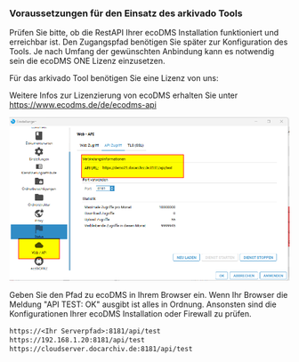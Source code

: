 ### Voraussetzungen für den Einsatz des arkivado Tools

Prüfen Sie bitte, ob die RestAPI Ihrer ecoDMS Installation funktioniert und erreichbar ist. Den Zugangspfad benötigen Sie später zur Konfiguration des Tools.
Je nach Umfang der gewünschten Anbindung kann es notwendig sein die ecoDMS ONE Lizenz einzusetzen.

Für das arkivado Tool benötigen Sie eine Lizenz von uns:

Weitere Infos zur Lizenzierung von ecoDMS erhalten Sie unter    
https://www.ecodms.de/de/ecodms-api


![EcoDMS API-Einstellungen](../img/ecoDMSApiEinstellung.png)   

Geben Sie den Pfad zu ecoDMS in Ihrem Browser ein.
Wenn Ihr Browser die Meldung "API TEST: OK" ausgibt ist alles in Ordnung.
Ansonsten sind die Konfigurationen Ihrer ecoDMS Installation oder Firewall zu prüfen.    

  ``` title="Beispielpfade:"
  https://<Ihr Serverpfad>:8181/api/test
  https://192.168.1.20:8181/api/test
  https://cloudserver.docarchiv.de:8181/api/test
  ```     
